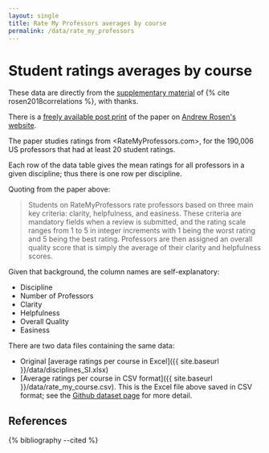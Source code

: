 ```yaml
---
layout: single
title: Rate My Professors averages by course
permalink: /data/rate_my_professors
---
```


# Student ratings averages by course

These data are directly from the [supplementary
material](https://www.tandfonline.com/doi/suppl/10.1080/02602938.2016.1276155)
of {% cite rosen2018correlations %}, with thanks.

There is a [freely available post
print](https://asrosen.com/wp-content/uploads/2018/07/postprint_rmp-1.pdf) of
the paper on [Andrew Rosen's website](https://asrosen.com).

The paper studies ratings from <RateMyProfessors.com>, for the 190,006 US
professors that had at least 20 student ratings.

Each row of the data table gives the mean ratings for all professors in a given discipline; thus there is one row per discipline.

Quoting from the paper above:

> Students on RateMyProfessors rate professors based on three main key
> criteria: clarity, helpfulness, and easiness. These criteria are mandatory
> fields when a review is submitted, and the rating scale ranges from 1 to 5 in
> integer increments with 1 being the worst rating and 5 being the best rating.
> Professors are then assigned an overall quality score that is simply the
> average of their clarity and helpfulness scores.

Given that background, the column names are self-explanatory:

* Discipline
* Number of Professors
* Clarity
* Helpfulness
* Overall Quality
* Easiness

There are two data files containing the same data:

* Original [average ratings per course in Excel]({{ site.baseurl
  }}/data/disciplines_SI.xlsx)
* [Average ratings per course in CSV format]({{ site.baseurl
  }}/data/rate_my_course.csv).  This is the Excel file above saved in CSV
  format; see the [Github dataset
  page](https://github.com/matthew-brett/datasets/tree/master/good_and_easy)
  for more detail.

## References

{% bibliography --cited %}
